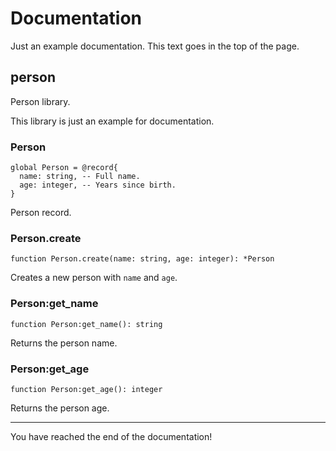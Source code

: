 # Documentation

Just an example documentation.
This text goes in the top of the page.
## person

Person library.

This library is just an example for documentation.

### Person

```nelua
global Person = @record{
  name: string, -- Full name.
  age: integer, -- Years since birth.
}
```

Person record.

### Person.create

```nelua
function Person.create(name: string, age: integer): *Person
```

Creates a new person with `name` and `age`.

### Person:get_name

```nelua
function Person:get_name(): string
```

Returns the person name.

### Person:get_age

```nelua
function Person:get_age(): integer
```

Returns the person age.

---

You have reached the end of the documentation!
